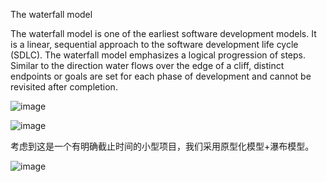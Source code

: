 
The waterfall model

The waterfall model is one of the earliest software development models. It is a linear, sequential approach to the software development life cycle (SDLC). 
The waterfall model emphasizes a logical progression of steps. Similar to the direction water flows over the edge of a cliff, distinct endpoints or goals are set for each phase of development and cannot be revisited after completion. 


![image](https://user-images.githubusercontent.com/45390078/115988985-e387f800-a5b3-11eb-8147-c65f7b861610.png)

![image](https://user-images.githubusercontent.com/45390078/115992771-53ec4480-a5c7-11eb-99ec-566a51a2a584.png)

考虑到这是一个有明确截止时间的小型项目，我们采用原型化模型+瀑布模型。


![image](https://user-images.githubusercontent.com/45390078/115993189-9c0c6680-a5c9-11eb-89db-f54c63723c03.png)
